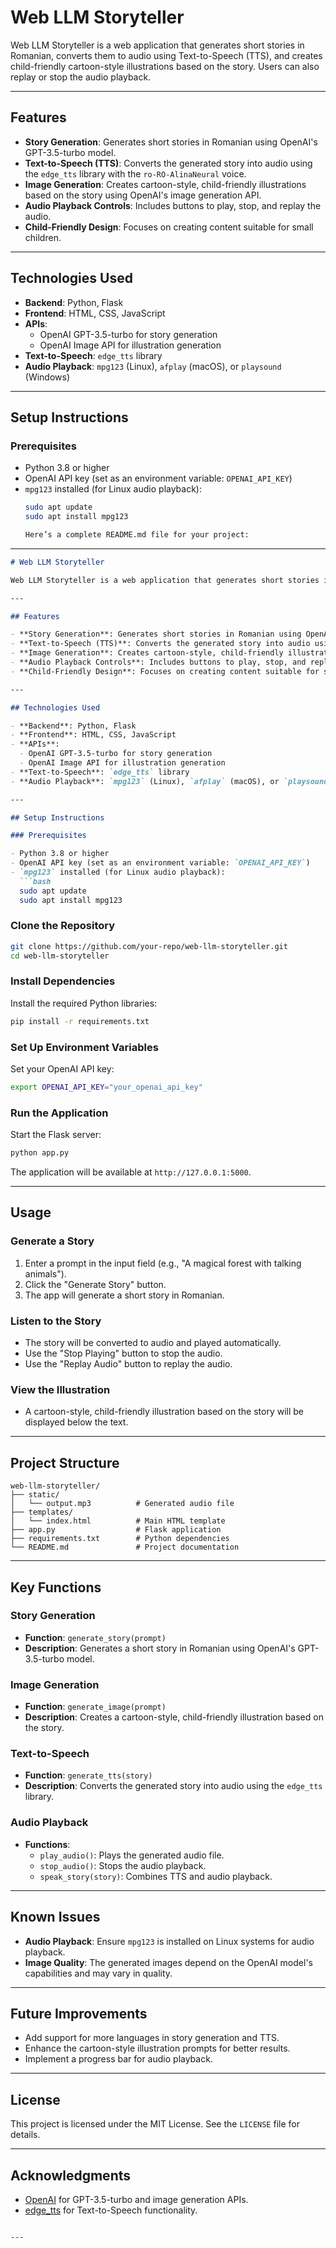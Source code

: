# Web LLM Storyteller

Web LLM Storyteller is a web application that generates short stories in Romanian, converts them to audio using Text-to-Speech (TTS), and creates child-friendly cartoon-style illustrations based on the story. Users can also replay or stop the audio playback.

---

## Features

- **Story Generation**: Generates short stories in Romanian using OpenAI's GPT-3.5-turbo model.
- **Text-to-Speech (TTS)**: Converts the generated story into audio using the `edge_tts` library with the `ro-RO-AlinaNeural` voice.
- **Image Generation**: Creates cartoon-style, child-friendly illustrations based on the story using OpenAI's image generation API.
- **Audio Playback Controls**: Includes buttons to play, stop, and replay the audio.
- **Child-Friendly Design**: Focuses on creating content suitable for small children.

---

## Technologies Used

- **Backend**: Python, Flask
- **Frontend**: HTML, CSS, JavaScript
- **APIs**:
  - OpenAI GPT-3.5-turbo for story generation
  - OpenAI Image API for illustration generation
- **Text-to-Speech**: `edge_tts` library
- **Audio Playback**: `mpg123` (Linux), `afplay` (macOS), or `playsound` (Windows)

---

## Setup Instructions

### Prerequisites

- Python 3.8 or higher
- OpenAI API key (set as an environment variable: `OPENAI_API_KEY`)
- `mpg123` installed (for Linux audio playback):
  ```bash
  sudo apt update
  sudo apt install mpg123

  Here’s a complete README.md file for your project:

---

```markdown
# Web LLM Storyteller

Web LLM Storyteller is a web application that generates short stories in Romanian, converts them to audio using Text-to-Speech (TTS), and creates child-friendly cartoon-style illustrations based on the story. Users can also replay or stop the audio playback.

---

## Features

- **Story Generation**: Generates short stories in Romanian using OpenAI's GPT-3.5-turbo model.
- **Text-to-Speech (TTS)**: Converts the generated story into audio using the `edge_tts` library with the `ro-RO-AlinaNeural` voice.
- **Image Generation**: Creates cartoon-style, child-friendly illustrations based on the story using OpenAI's image generation API.
- **Audio Playback Controls**: Includes buttons to play, stop, and replay the audio.
- **Child-Friendly Design**: Focuses on creating content suitable for small children.

---

## Technologies Used

- **Backend**: Python, Flask
- **Frontend**: HTML, CSS, JavaScript
- **APIs**:
  - OpenAI GPT-3.5-turbo for story generation
  - OpenAI Image API for illustration generation
- **Text-to-Speech**: `edge_tts` library
- **Audio Playback**: `mpg123` (Linux), `afplay` (macOS), or `playsound` (Windows)

---

## Setup Instructions

### Prerequisites

- Python 3.8 or higher
- OpenAI API key (set as an environment variable: `OPENAI_API_KEY`)
- `mpg123` installed (for Linux audio playback):
  ```bash
  sudo apt update
  sudo apt install mpg123
  ```

### Clone the Repository

```bash
git clone https://github.com/your-repo/web-llm-storyteller.git
cd web-llm-storyteller
```

### Install Dependencies

Install the required Python libraries:

```bash
pip install -r requirements.txt
```

### Set Up Environment Variables

Set your OpenAI API key:

```bash
export OPENAI_API_KEY="your_openai_api_key"
```

### Run the Application

Start the Flask server:

```bash
python app.py
```

The application will be available at `http://127.0.0.1:5000`.

---

## Usage

### Generate a Story

1. Enter a prompt in the input field (e.g., "A magical forest with talking animals").
2. Click the "Generate Story" button.
3. The app will generate a short story in Romanian.

### Listen to the Story

- The story will be converted to audio and played automatically.
- Use the "Stop Playing" button to stop the audio.
- Use the "Replay Audio" button to replay the audio.

### View the Illustration

- A cartoon-style, child-friendly illustration based on the story will be displayed below the text.

---

## Project Structure

```
web-llm-storyteller/
├── static/
│   └── output.mp3          # Generated audio file
├── templates/
│   └── index.html          # Main HTML template
├── app.py                  # Flask application
├── requirements.txt        # Python dependencies
└── README.md               # Project documentation
```

---

## Key Functions

### Story Generation

- **Function**: `generate_story(prompt)`
- **Description**: Generates a short story in Romanian using OpenAI's GPT-3.5-turbo model.

### Image Generation

- **Function**: `generate_image(prompt)`
- **Description**: Creates a cartoon-style, child-friendly illustration based on the story.

### Text-to-Speech

- **Function**: `generate_tts(story)`
- **Description**: Converts the generated story into audio using the `edge_tts` library.

### Audio Playback

- **Functions**:
  - `play_audio()`: Plays the generated audio file.
  - `stop_audio()`: Stops the audio playback.
  - `speak_story(story)`: Combines TTS and audio playback.

---

## Known Issues

- **Audio Playback**: Ensure `mpg123` is installed on Linux systems for audio playback.
- **Image Quality**: The generated images depend on the OpenAI model's capabilities and may vary in quality.

---

## Future Improvements

- Add support for more languages in story generation and TTS.
- Enhance the cartoon-style illustration prompts for better results.
- Implement a progress bar for audio playback.

---

## License

This project is licensed under the MIT License. See the `LICENSE` file for details.

---

## Acknowledgments

- [OpenAI](https://openai.com/) for GPT-3.5-turbo and image generation APIs.
- [edge_tts](https://github.com/rany2/edge-tts) for Text-to-Speech functionality.
```

---